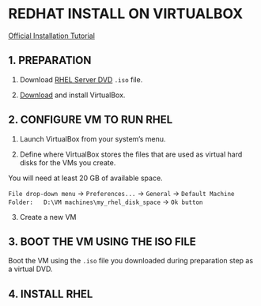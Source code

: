 # REDHAT INSTALL ON VIRTUALBOX

[Official Installation Tutorial](https://developers.redhat.com/products/rhel/hello-world/#fndtn-virtualbox)



## 1. PREPARATION

1. Download [RHEL Server DVD](https://developers.redhat.com/products/rhel/download/) `.iso` file.

2. [Download](https://www.virtualbox.org/wiki/Downloads) and install VirtualBox.






## 2. CONFIGURE VM TO RUN RHEL

1. Launch VirtualBox from your system’s menu.

2. Define where VirtualBox stores the files that are used as virtual hard disks for the VMs you create.

You will need at least 20 GB of available space. 

`File drop-down menu` -> `Preferences...` -> `General` -> `Default Machine Folder:   D:\VM machines\my_rhel_disk_space` -> `Ok button`

3. Create a new VM




## 3. BOOT THE VM USING THE ISO FILE 

Boot the VM using the `.iso` file you downloaded during preparation step as a virtual DVD.




## 4. INSTALL RHEL







































